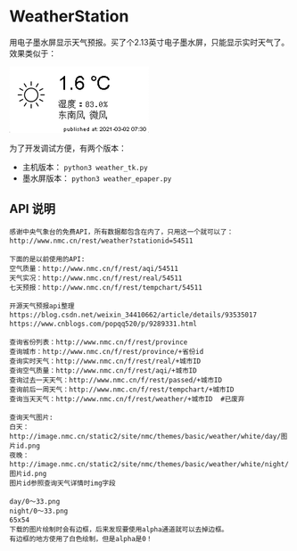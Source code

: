 # WeatherStation

用电子墨水屏显示天气预报。买了个2.13英寸电子墨水屏，只能显示实时天气了。效果类似于：

![截图](doc/001.png)

为了开发调试方便，有两个版本：
* 主机版本：
    `python3 weather_tk.py`
* 墨水屏版本：
    `python3 weather_epaper.py`
    
## API 说明
```
感谢中央气象台的免费API，所有数据都包含在内了，只用这一个就可以了：
http://www.nmc.cn/rest/weather?stationid=54511

下面的是以前使用的API:
空气质量：http://www.nmc.cn/f/rest/aqi/54511
天气实况：http://www.nmc.cn/f/rest/real/54511
七天预报：http://www.nmc.cn/f/rest/tempchart/54511

开源天气预报api整理
https://blog.csdn.net/weixin_34410662/article/details/93535017
https://www.cnblogs.com/popqq520/p/9289331.html

查询省份列表：http://www.nmc.cn/f/rest/province 
查询城市：http://www.nmc.cn/f/rest/province/+省份id
查询实时天气：http://www.nmc.cn/f/rest/real/+城市ID
查询空气质量：http://www.nmc.cn/f/rest/aqi/+城市ID
查询过去一天天气：http://www.nmc.cn/f/rest/passed/+城市ID
查询前后一周天气：http://www.nmc.cn/f/rest/tempchart/+城市ID
查询当天天气：http://www.nmc.cn/f/rest/weather/+城市ID  #已废弃

查询天气图片:
白天：http://image.nmc.cn/static2/site/nmc/themes/basic/weather/white/day/图片id.png
夜晚：http://image.nmc.cn/static2/site/nmc/themes/basic/weather/white/night/图片id.png
图片id参照查询天气详情时img字段

day/0～33.png
night/0～33.png
65x54
下载的图片绘制时会有边框，后来发现要使用alpha通道就可以去掉边框。
有边框的地方使用了白色绘制，但是alpha是0！
```
